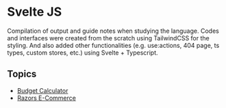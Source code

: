 # Svelte JS

Compilation of output and guide notes when studying the language. Codes and interfaces were created from the scratch using TailwindCSS for the styling. And also added other functionalities (e.g. use:actions, 404 page, ts types, custom stores, etc.) using Svelte + Typescript.
## Topics

- [Budget Calculator](/budget-calc)
- [Razors E-Commerce](/razors-ecommerce)
